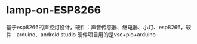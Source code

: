 # lamp-on-ESP8266
基于esp8266的声控灯设计，硬件：声音传感器、继电器、小灯、esp8266，软件：arduino、android studio
硬件项目用的是vsc+pio+arduino
